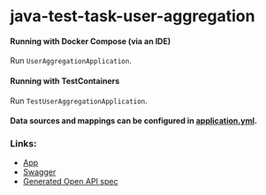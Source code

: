 # java-test-task-user-aggregation


#### Running with Docker Compose (via an IDE)
Run `UserAggregationApplication`.

#### Running with TestContainers
Run `TestUserAggregationApplication`.

#### Data sources and mappings can be configured in [application.yml](src/main/resources/application.yml).

### Links:
- [App](http://localhost:8080/users)
- [Swagger](http://localhost:8080/swagger-ui/index.html)
- [Generated Open API spec](http://localhost:8080/v3/api-docs.yaml)
